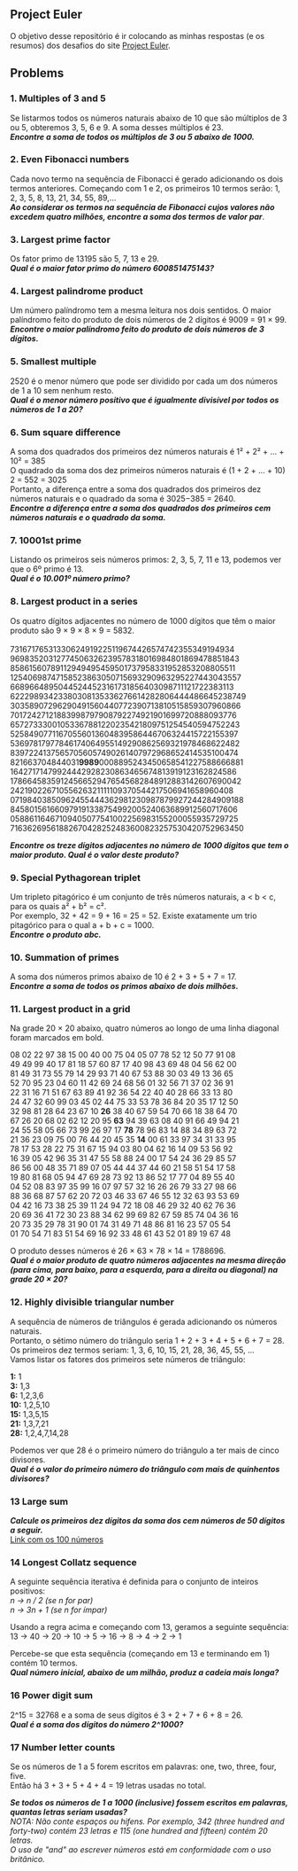## Project Euler
O objetivo desse repositório é ir colocando as minhas respostas (e os resumos) dos desafios do site [Project Euler](https://projecteuler.net/archives).

## Problems

### 1. Multiples of 3 and 5
Se listarmos todos os números naturais abaixo de 10 que são múltiplos de 3 ou 5, obteremos 3, 5, 6 e 9. A soma desses múltiplos é 23.<br>
_**Encontre a soma de todos os múltiplos de 3 ou 5 abaixo de 1000.**_

### 2.	Even Fibonacci numbers
Cada novo termo na sequência de Fibonacci é gerado adicionando os dois termos anteriores. Começando com 1 e 2, os primeiros 10 termos serão: 1, 2, 3, 5, 8, 13, 21, 34, 55, 89,...<br>
_**Ao considerar os termos na sequência de Fibonacci cujos valores não excedem quatro milhões, encontre a soma dos termos de valor par**_.

### 3.	Largest prime factor
Os fator primo de 13195 são 5, 7, 13 e 29.<br>
_**Qual é o maior fator primo do número 600851475143?**_

### 4.	Largest palindrome product
Um número palíndromo tem a mesma leitura nos dois sentidos. O maior palíndromo feito do produto de dois números de 2 dígitos é 9009 = 91 × 99. <br>
_**Encontre o maior palíndromo feito do produto de dois números de 3 dígitos.**_

### 5.	Smallest multiple
2520 é o menor número que pode ser dividido por cada um dos números de 1 a 10 sem nenhum resto.<br>
_**Qual é o menor número positivo que é igualmente divisível por todos os números de 1 a 20?**_

### 6. Sum square difference
A soma dos quadrados dos primeiros dez números naturais é 1² + 2² + ... + 10² = 385<br>
O quadrado da soma dos dez primeiros números naturais é (1 + 2 + ... + 10) 2 = 552 = 3025<br>
Portanto, a diferença entre a soma dos quadrados dos primeiros dez números naturais e o quadrado da soma é 3025−385 = 2640.<br>
_**Encontre a diferença entre a soma dos quadrados dos primeiros cem números naturais e o quadrado da soma.**_

### 7.	10001st prime
Listando os primeiros seis números primos: 2, 3, 5, 7, 11 e 13, podemos ver que o 6º primo é 13.<br>
_**Qual é o 10.001º número primo?**_

### 8.	Largest product in a series
Os quatro dígitos adjacentes no número de 1000 dígitos que têm o maior produto são 9 × 9 × 8 × 9 = 5832. <br>
<br> 73167176531330624919225119674426574742355349194934 <br> 96983520312774506326239578318016984801869478851843 <br> 85861560789112949495459501737958331952853208805511 
<br> 12540698747158523863050715693290963295227443043557 <br> 66896648950445244523161731856403098711121722383113 <br> 62229893423380308135336276614282806444486645238749 
<br> 30358907296290491560440772390713810515859307960866 <br> 70172427121883998797908792274921901699720888093776 <br> 65727333001053367881220235421809751254540594752243 
<br> 52584907711670556013604839586446706324415722155397 <br> 53697817977846174064955149290862569321978468622482 <br> 83972241375657056057490261407972968652414535100474 
<br> 821663704844031**9989**0008895243450658541227588666881 <br> 16427171479924442928230863465674813919123162824586 <br> 17866458359124566529476545682848912883142607690042 
<br> 24219022671055626321111109370544217506941658960408 <br> 07198403850962455444362981230987879927244284909188 <br> 84580156166097919133875499200524063689912560717606 
<br> 05886116467109405077541002256983155200055935729725 <br> 71636269561882670428252483600823257530420752963450 <br>

_**Encontre os treze dígitos adjacentes no número de 1000 dígitos que tem o maior produto. Qual é o valor deste produto?**_

### 9.	Special Pythagorean triplet
Um tripleto pitagórico é um conjunto de três números naturais, a < b < c, para os quais a² + b² = c².<br>
Por exemplo, 32 + 42 = 9 + 16 = 25 = 52. Existe exatamente um trio pitagórico para o qual a + b + c = 1000. <br>
_**Encontre o produto abc.**_

### 10.	Summation of primes
A soma dos números primos abaixo de 10 é 2 + 3 + 5 + 7 = 17. <br>
_**Encontre a soma de todos os primos abaixo de dois milhões.**_

### 11.	Largest product in a grid
Na grade 20 × 20 abaixo, quatro números ao longo de uma linha diagonal foram marcados em bold.<br>

08 02 22 97 38 15 00 40 00 75 04 05 07 78 52 12 50 77 91 08 <br> 
49 49 99 40 17 81 18 57 60 87 17 40 98 43 69 48 04 56 62 00 <br>
81 49 31 73 55 79 14 29 93 71 40 67 53 88 30 03 49 13 36 65 <br>
52 70 95 23 04 60 11 42 69 24 68 56 01 32 56 71 37 02 36 91 <br>
22 31 16 71 51 67 63 89 41 92 36 54 22 40 40 28 66 33 13 80 <br>
24 47 32 60 99 03 45 02 44 75 33 53 78 36 84 20 35 17 12 50 <br>
32 98 81 28 64 23 67 10 **26** 38 40 67 59 54 70 66 18 38 64 70 <br>
67 26 20 68 02 62 12 20 95 **63** 94 39 63 08 40 91 66 49 94 21 <br>
24 55 58 05 66 73 99 26 97 17 **78** 78 96 83 14 88 34 89 63 72 <br>
21 36 23 09 75 00 76 44 20 45 35 **14** 00 61 33 97 34 31 33 95 <br>
78 17 53 28 22 75 31 67 15 94 03 80 04 62 16 14 09 53 56 92 <br>
16 39 05 42 96 35 31 47 55 58 88 24 00 17 54 24 36 29 85 57 <br>
86 56 00 48 35 71 89 07 05 44 44 37 44 60 21 58 51 54 17 58 <br>
19 80 81 68 05 94 47 69 28 73 92 13 86 52 17 77 04 89 55 40 <br>
04 52 08 83 97 35 99 16 07 97 57 32 16 26 26 79 33 27 98 66 <br>
88 36 68 87 57 62 20 72 03 46 33 67 46 55 12 32 63 93 53 69 <br>
04 42 16 73 38 25 39 11 24 94 72 18 08 46 29 32 40 62 76 36 <br>
20 69 36 41 72 30 23 88 34 62 99 69 82 67 59 85 74 04 36 16 <br>
20 73 35 29 78 31 90 01 74 31 49 71 48 86 81 16 23 57 05 54 <br>
01 70 54 71 83 51 54 69 16 92 33 48 61 43 52 01 89 19 67 48 <br>

O produto desses números é 26 × 63 × 78 × 14 = 1788696.<br>
_**Qual é o maior produto de quatro números adjacentes na mesma direção (para cima, para baixo, para a esquerda, para a direita ou diagonal) na grade 20 × 20?**_

### 12.	Highly divisible triangular number
A sequência de números de triângulos é gerada adicionando os números naturais. <br>
Portanto, o sétimo número do triângulo seria 1 + 2 + 3 + 4 + 5 + 6 + 7 = 28. <br>
Os primeiros dez termos seriam: 1, 3, 6, 10, 15, 21, 28, 36, 45, 55, ... <br>
Vamos listar os fatores dos primeiros sete números de triângulo: <br>

**1:** 1 <br>
**3:** 1,3 <br>
**6:** 1,2,3,6 <br>
**10:** 1,2,5,10 <br>
**15:** 1,3,5,15 <br>
**21:** 1,3,7,21 <br>
**28:** 1,2,4,7,14,28 <br>

Podemos ver que 28 é o primeiro número do triângulo a ter mais de cinco divisores. <br>
_**Qual é o valor do primeiro número do triângulo com mais de quinhentos divisores?**_

### 13	Large sum
_**Calcule os primeiros dez dígitos da soma dos cem números de 50 dígitos a seguir.**_ <br>
[Link com os 100 números](https://projecteuler.net/problem=13)

### 14	Longest Collatz sequence
A seguinte sequência iterativa é definida para o conjunto de inteiros positivos: <br>
_n → n / 2 (se n for par)_ <br>
_n → 3n + 1 (se n for ímpar)_ <br>

Usando a regra acima e começando com 13, geramos a seguinte sequência: <br>
13 → 40 → 20 → 10 → 5 → 16 → 8 → 4 → 2 → 1 <br>

Percebe-se que esta sequência (começando em 13 e terminando em 1) contém 10 termos. <br>
_**Qual número inicial, abaixo de um milhão, produz a cadeia mais longa?**_

### 16 Power digit sum
2^15 = 32768 e a soma de seus dígitos é 3 + 2 + 7 + 6 + 8 = 26. <br>
_**Qual é a soma dos dígitos do número 2^1000?**_

### 17 Number letter counts

Se os números de 1 a 5 forem escritos em palavras: one, two, three, four, five.<br>
Então há 3 + 3 + 5 + 4 + 4 = 19 letras usadas no total.

_**Se todos os números de 1 a 1000 (inclusive) fossem escritos em palavras, quantas letras seriam usadas?**_<br>
_NOTA: Não conte espaços ou hifens. Por exemplo, 342 (three hundred and forty-two) contém 23 letras e 115  (one hundred and fifteen) contém 20 letras.<br>
O uso de "and" ao escrever números está em conformidade com o uso britânico._